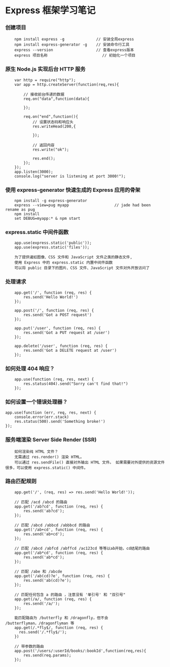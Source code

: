 # Express 框架学习笔记

### 创建项目
```
	npm install express -g   			// 安装全局express
	npm install express-generator -g   	// 安装命令行工具
	express --version  					// 查看express版本
	express 项目名称						// 初始化一个项目
```

### 原生 Node.js 实现后台 HTTP 服务
```
	var http = require("http");
	var app = http.createServer(function(req,res){
		
		// 接收前台传递的数据
		req.on("data",function(data){

		});

		req.on("end",function(){
			// 设置状态码和响应头
			res.writeHead(200,{

			});

			// 返回内容
			res.write("ok");

			res.end();
		});
	});
	app.listen(3000);
	console.log("server is listening at port 3000!");
```

### 使用 express-generator 快速生成的 Express 应用的骨架
```
	npm install -g express-generator
	express --view=pug myapp  					// jade had been rename as pug
	npm install
	set DEBUG=myapp:* & npm start
```

###	express.static 中间件函数
```
	app.use(express.static('public'));
	app.use(express.static('files'));

	为了提供诸如图像、CSS 文件和 JavaScript 文件之类的静态文件,
	使用 Express 中的 express.static 内置中间件函数
	可以将 public 目录下的图片、CSS 文件、JavaScript 文件对外开放访问了
```
### 处理请求
```	
	app.get('/', function (req, res) {
		res.send('Hello World!')
	});

	app.post('/', function (req, res) {
	  	res.send('Got a POST request')
	});

	app.put('/user', function (req, res) {
	  	res.send('Got a PUT request at /user')
	});

	app.delete('/user', function (req, res) {
	  	res.send('Got a DELETE request at /user')
	});
```

### 如何处理 404 响应？
```
	app.use(function (req, res, next) {
		res.status(404).send("Sorry can't find that!")
	});
```

### 如何设置一个错误处理器？
	app.use(function (err, req, res, next) {
	  	console.error(err.stack)
	  	res.status(500).send('Something broke!')
	});

### 服务端渲染 Server Side Render (SSR)
```
	如何渲染纯 HTML 文件？
	无需通过 res.render() 渲染 HTML。 
	可以通过 res.sendFile() 直接对外输出 HTML 文件。 如果需要对外提供的资源文件很多，可以使用 express.static() 中间件。
```

### 路由匹配规则
```	
	app.get('/', (req, res) => res.send('Hello World!'));

	// 匹配 /acd /abcd 的路由
	app.get('/ab?cd', function (req, res) {
	  	res.send('ab?cd');
	});

	// 匹配 /abcd /abbcd /abbbcd 的路由
	app.get('/ab+cd', function (req, res) {
	  	res.send('ab+cd');
	});

	// 匹配 /abcd /abfcd /abffcd /ac123cd 等等以ab开始，cd结尾的路由
	app.get('/ab*cd', function (req, res) {
	  	res.send('ab*cd');
	});

	// 匹配 /abe 和 /abcde 
	app.get('/ab(cd)?e', function (req, res) {
	  	res.send('ab(cd)?e');
	});

	// 匹配任何包含 a 的路由 ，注意没有 '单引号' 和 "双引号"
	app.get(/a/, function (req, res) {
		res.send('/a/');
	});

	能匹配路由为 /butterfly 和 /dragonfly，但不会 /butterflyman，/dragonflyman 等
	app.get(/.*fly$/, function (req, res) {
	  res.send('/.*fly$/'); 
	})

	// 带参数的路由
	app.post('/users/:userId/books/:bookId',function(req,res){
		res.send(req.params);
	});
```	